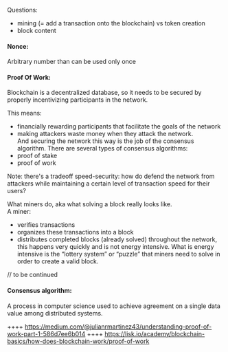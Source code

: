 Questions:
- mining (= add a transaction onto the blockchain) vs token creation
- block content


#### Nonce:
Arbitrary number than can be used only once

#### Proof Of Work:
Blockchain is a decentralized database, so it needs to be secured by properly incentivizing participants in the network.

This means:
- financially rewarding participants that facilitate the goals of the network
- making attackers waste money when they attack the network.  
And securing the network this way is the job of the consensus algorithm. 
There are several types of consensus algorithms:
- proof of stake
- proof of work   

Note: there's a tradeoff speed-security: how do defend the network from attackers while maintaining a certain level of transaction speed for their users?  

What miners do, aka what solving a block really looks like.  
A miner:  
- verifies transactions 
- organizes these transactions into a block
- distributes completed blocks (already solved) throughout the network, this happens very quickly and is not energy intensive. What is energy intensive is the “lottery system” or “puzzle” that miners need to solve in order to create a valid block.

// to be continued

#### Consensus algorithm: 
A process in computer science used to achieve agreement on a single data value among distributed systems.


++++ https://medium.com/@julianrmartinez43/understanding-proof-of-work-part-1-586d7ee6b014
++++ https://lisk.io/academy/blockchain-basics/how-does-blockchain-work/proof-of-work
